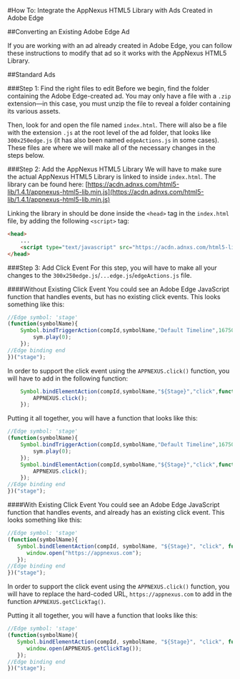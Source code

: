 #How To: Integrate the AppNexus HTML5 Library with Ads Created in Adobe Edge

##Converting an Existing Adobe Edge Ad

If you are working with an ad already created in Adobe Edge, you can follow these instructions to modify that ad so it works with the AppNexus HTML5 Library.

<a name="standard-ads"></a>
##Standard Ads

###Step 1: Find the right files to edit
Before we begin, find the folder containing the Adobe Edge-created ad.  You may only have a file with a `.zip` extension—in this case, you must unzip the file to reveal a folder containing its various assets.

Then, look for and open the file named `index.html`. There will also be a file with the extension `.js` at the root level of the ad folder, that looks like `300x250edge.js` (it has also been named `edgeActions.js` in some cases).   These files are where we will make all of the necessary changes in the steps below.

<a name="standard-ads-step-1"></a>
###Step 2: Add the AppNexus HTML5 Library
We will have to make sure the actual AppNexus HTML5 Library is linked to inside `index.html`.  The library can be found here: [https://acdn.adnxs.com/html5-lib/1.4.1/appnexus-html5-lib.min.js](https://acdn.adnxs.com/html5-lib/1.4.1/appnexus-html5-lib.min.js)

Linking the library in should be done inside the `<head>` tag in the `index.html` file, by adding the following `<script>` tag:

```html
<head>
	...
    <script type="text/javascript" src="https://acdn.adnxs.com/html5-lib/1.4.1/appnexus-html5-lib.min.js"></script>
</head>
```


<a name="standard-ads-step-2"></a>
###Step 3: Add Click Event
For this step, you will have to make all your changes to the `300x250edge.js`/`...edge.js`/`edgeActions.js` file.

####Without Existing Click Event
You could see an Adobe Edge JavaScript function that handles events, but has no existing click events. This looks something like this:

```javascript
//Edge symbol: 'stage'
(function(symbolName){
	Symbol.bindTriggerAction(compId,symbolName,"Default Timeline",16750,function(sym,e){
		sym.play(0);
	});
//Edge binding end
})("stage");
```

In order to support the click event using the `APPNEXUS.click()` function, you will have to add in the following function:

```javascript
	Symbol.bindElementAction(compId,symbolName,"${Stage}","click",function(sym,e){
		APPNEXUS.click();
	});
```
Putting it all together, you will have a function that looks like this:

```javascript
//Edge symbol: 'stage'
(function(symbolName){
	Symbol.bindTriggerAction(compId,symbolName,"Default Timeline",16750,function(sym,e){
		sym.play(0);
	});
	Symbol.bindElementAction(compId,symbolName,"${Stage}","click",function(sym,e){
		APPNEXUS.click();
	});
//Edge binding end
})("stage");
```

####With Existing Click Event
You could see an Adobe Edge JavaScript function that handles events, and already has an existing click event. This looks something like this:

```javascript
//Edge symbol: 'stage'
(function(symbolName){
   Symbol.bindElementAction(compId, symbolName, "${Stage}", "click", function(sym, e) {
      window.open("https://appnexus.com");         
   });
//Edge binding end
})("stage");
```

In order to support the click event using the `APPNEXUS.click()` function, you will have to replace the hard-coded URL, `https://appnexus.com` to add in the function  `APPNEXUS.getClickTag()`.


Putting it all together, you will have a function that looks like this:

```javascript
//Edge symbol: 'stage'
(function(symbolName){
   Symbol.bindElementAction(compId, symbolName, "${Stage}", "click", function(sym, e) {
      window.open(APPNEXUS.getClickTag());         
   });
//Edge binding end
})("stage");
```
